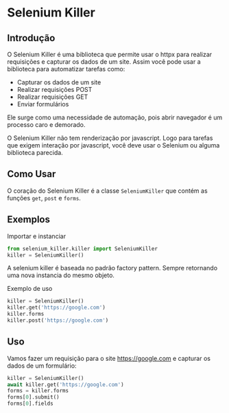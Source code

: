 # Selenium Killer

## Introdução

O Selenium Killer é uma biblioteca que permite usar o httpx para realizar requisições e capturar os dados de um site. Assim você pode usar a biblioteca para automatizar tarefas como: 

- Capturar os dados de um site
- Realizar requisições POST
- Realizar requisições GET
- Enviar formulários

Ele surge como uma necessidade de automação, pois abrir navegador é um processo caro e demorado.

O Selenium Killer não tem renderização por javascript. Logo para tarefas que exigem interação por javascript, você deve usar o Selenium ou alguma biblioteca parecida.

## Como Usar


O coração do Selenium Killer é a classe `SeleniumKiller` que contém as funções `get`, `post` e `forms`.

## Exemplos
Importar e instanciar
```python
from selenium_killer.killer import SeleniumKiller
killer = SeleniumKiller()
```
A selenium killer é baseada no padrão factory pattern. Sempre retornando uma nova instancia do mesmo objeto.

Exemplo de uso
```python
killer = SeleniumKiller()
killer.get('https://google.com')
killer.forms
killer.post('https://google.com')
```

## Uso

Vamos fazer um requisição para o site https://google.com e capturar os dados de um formulário:

```python
killer = SeleniumKiller()
await killer.get('https://google.com')
forms = killer.forms
forms[0].submit()
forms[0].fields
```